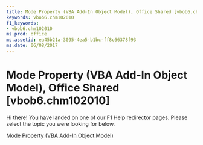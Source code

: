 ```yaml
---
title: Mode Property (VBA Add-In Object Model), Office Shared [vbob6.chm102010]
keywords: vbob6.chm102010
f1_keywords:
- vbob6.chm102010
ms.prod: office
ms.assetid: ea45b21a-3095-4ea5-b1bc-ff8c66378f93
ms.date: 06/08/2017
---
```



# Mode Property (VBA Add-In Object Model), Office Shared [vbob6.chm102010]

Hi there! You have landed on one of our F1 Help redirector pages. Please select the topic you were looking for below.

[Mode Property (VBA Add-In Object Model)](http://msdn.microsoft.com/library/4ab344b6-c342-3211-769e-739208b76a41%28Office.15%29.aspx)

